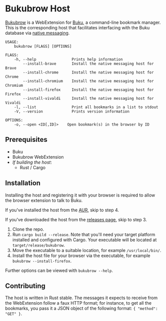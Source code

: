 Bukubrow Host
===

[Bukubrow](https://github.com/SamHH/bukubrow-webext) is a WebExtension for [Buku](https://github.com/jarun/Buku), a command-line bookmark manager. This is the corresponding host that facilitates interfacing with the Buku database via [native messaging](https://developer.chrome.com/extensions/nativeMessaging).

```
USAGE:
    bukubrow [FLAGS] [OPTIONS]

FLAGS:
    -h, --help                Prints help information
        --install-brave       Install the native messaging host for Brave
        --install-chrome      Install the native messaging host for Chrome
        --install-chromium    Install the native messaging host for Chromium
        --install-firefox     Install the native messaging host for Firefox
        --install-vivaldi     Install the native messaging host for Vivaldi
    -l, --list                Print all bookmarks in a list to stdout
    -V, --version             Prints version information

OPTIONS:
    -o, --open <ID[,ID]>    Open bookmark(s) in the browser by ID
```

## Prerequisites

- Buku
- Bukubrow WebExtension
- _If building the host_:
	- Rust / Cargo

## Installation

Installing the host and registering it with your browser is required to allow the browser extension to talk to Buku.

If you've installed the host from the [AUR](https://aur.archlinux.org/packages/bukubrow/), skip to step 4.

If you've downloaded the host from the [releases page](https://github.com/samhh/bukubrow-host/releases), skip to step 3.

1. Clone the repo.
2. Run `cargo build --release`. Note that you'll need your target platform installed and configured with Cargo. Your executable will be located at `target/release/bukubrow`.
3. Move the executable to a suitable location, for example `/usr/local/bin/`.
4. Install the host file for your browser via the executable, for example `bukubrow --install-firefox`.

Further options can be viewed with `bukubrow --help`.

## Contributing

The host is written in Rust stable. The messages it expects to receive from the WebExtension follow a faux HTTP format; for instance, to get all the bookmarks, you pass it a JSON object of the following format: `{ "method": "GET" }`.

